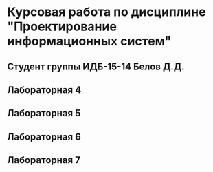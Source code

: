 # Курсовая работа по дисциплине "Проектирование информационных систем"
## Cтудент группы ИДБ-15-14 Белов Д.Д.

## Лабораторная 4
## Лабораторная 5
## Лабораторная 6
## Лабораторная 7

